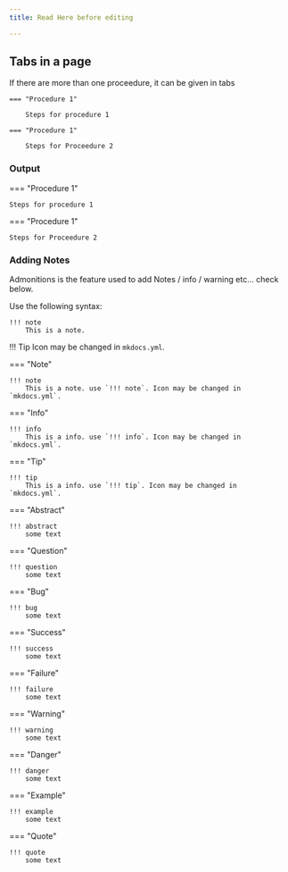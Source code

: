 ```yaml
---
title: Read Here before editing

---
```


## Tabs in a page
If there are more than one proceedure, it can be given in tabs

```
=== "Procedure 1"

    Steps for procedure 1 
    
=== "Procedure 1"

    Steps for Proceedure 2

```
### Output

=== "Procedure 1"

    Steps for procedure 1 
    
=== "Procedure 1"

    Steps for Proceedure 2


### Adding Notes

Admonitions is the feature used to add Notes / info / warning etc... check below.

Use the following syntax:
```
!!! note
	This is a note.  
```

!!! Tip
	Icon may be changed in `mkdocs.yml`.
	
=== "Note"

	!!! note
		This is a note. use `!!! note`. Icon may be changed in `mkdocs.yml`.

=== "Info"

	!!! info
		This is a info. use `!!! info`. Icon may be changed in `mkdocs.yml`.

=== "Tip"

	!!! tip
		This is a info. use `!!! tip`. Icon may be changed in `mkdocs.yml`.

=== "Abstract"

	!!! abstract
		some text 

=== "Question"
	
	!!! question
		some text

=== "Bug"

	!!! bug
		some text
		
=== "Success"

	!!! success
		some text

=== "Failure"

	!!! failure
		some text

=== "Warning"

	!!! warning 
		some text

=== "Danger"

	!!! danger
		some text

=== "Example"

	!!! example
		some text

=== "Quote"

	!!! quote
		some text





